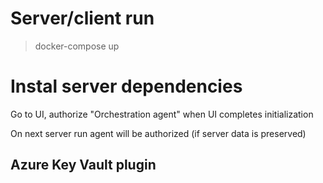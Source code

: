 # Server/client run
>docker-compose up

# Instal server dependencies
Go to UI, authorize "Orchestration agent" when UI completes initialization

On next server run agent will be authorized (if server data is preserved)

## Azure Key Vault plugin
